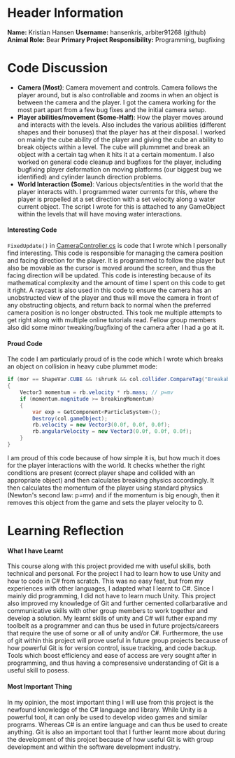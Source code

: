 # Header Information

**Name:** Kristian Hansen
**Username:** hansenkris, arbiter91268 (github)
**Animal Role:** Bear
**Primary Project Responsibility:** Programming, bugfixing


# Code Discussion

+ **Camera (Most)**: Camera movement and controls. Camera follows the player around, but is also controllable and zooms in when an object is between the camera and the player. I got the camera working for the most part apart from a few bug fixes and the initial camera setup.
+ **Player abilities/movement (Some-Half)**: How the player moves around and interacts with the levels. Also includes the various abilities (different shapes and their bonuses) that the player has at their disposal. I worked on mainly the cube ability of the player and giving the cube an ability to break objects within a level. The cube will plummmet and break an object with a certain tag when it hits it at a certain momentum. I also worked on general code cleanup and bugfixes for the player, including bugfixing player deformation on moving platforms (our biggest bug we identified) and cylinder launch direction problems. 
+ **World Interaction (Some)**: Various objects/entities in the world that the player interacts with. I programmed water currents for this, where the player is propelled at a set direction with a set velocity along a water current object. The script I wrote for this is attached to any GameObject within the levels that will have moving water interactions. 

#### Interesting Code

`FixedUpdate()` in [CameraController.cs](https://github.com/CameronMcDougall/ShapeGameProject/blob/master/Assets/_Scripts/CameraController.cs) is code that I wrote which I personally find interesting. This code is responsible for managing the camera position and facing direction for the player. It is programmed to follow the player but also be movable as the cursor is moved around the screen, and thus the facing direction will be updated. This code is interesting because of its mathematical complexity and the amount of time I spent on this code to get it right. A raycast is also used in this code to ensure the camera has an unobstructed view of the player and thus will move the camera in front of any obstructing objects, and return back to normal when the preferred camera position is no longer obstructed. This took me multiple attempts to get right along with multiple online tutorials read. Fellow group members also did some minor tweaking/bugfixing of the camera after I had a go at it. 

#### Proud Code

The code I am particularly proud of is the code which I wrote which breaks an object on collision in heavy cube plummet mode:
```java
if (mor == ShapeVar.CUBE && !shrunk && col.collider.CompareTag("Breakable"))
{
    Vector3 momentum = rb.velocity * rb.mass; // p=mv
    if (momentum.magnitude >= breakingMomentum)
    {
        var exp = GetComponent<ParticleSystem>();
        Destroy(col.gameObject);
        rb.velocity = new Vector3(0.0f, 0.0f, 0.0f);
        rb.angularVelocity = new Vector3(0.0f, 0.0f, 0.0f);
    }
}
```
I am proud of this code because of how simple it is, but how much it does for the player interactions with the world. It checks whether the right conditions are present (correct player shape and collided with an appropriate object) and then calculates breaking physics accordingly. It then calculates the momentum of the player using standard physics (Newton's second law: p=mv) and if the momentum is big enough, then it removes this object from the game and sets the player velocity to 0. 


# Learning Reflection

#### What I have Learnt

This course along with this project provided me with useful skills, both technical and personal. For the project I had to learn how to use Unity and how to code in C# from scratch. This was no easy feat, but from my experiences with other languages, I adapted what I learnt to C#. Since I mainly did programming, I did not have to learn much Unity. This project also improved my knowledge of Git and further cemented collarbarative and communicative skills with other group members to work together and develop a solution. My learnt skills of unity and C# will futher expand my toolbelt as a programmer and can thus be used in future projects/careers that require the use of some or all of unity and/or C#. Furthermore, the use of git within this project will prove useful in future group projects because of how powerful Git is for version control, issue tracking, and code backup. Tools which boost efficiency and ease of access are very sought after in programming, and thus having a compresensive understanding of Git is a useful skill to posess.

#### Most Important Thing

In my opinion, the most important thing I will use from this project is the newfound knowledge of the C# language and library. While Unity is a powerful tool, it can only be used to develop video games and similar programs. Whereas C# is an entire language and can thus be used to create anything. Git is also an important tool that I further learnt more about during the development of this projcet because of how useful Git is with group development and within the software development industry. 